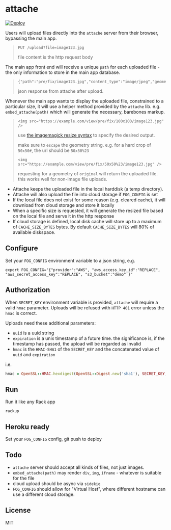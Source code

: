 # attache

[![Deploy](https://www.herokucdn.com/deploy/button.png)](https://heroku.com/deploy)

Users will upload files directly into the `attache` server from their browser, bypassing the main app.

> ```
> PUT /upload?file=image123.jpg
> ```
> file content is the http request body

The main app front end will receive a unique `path` for each uploaded file - the only information to store in the main app database.

> ```
> {"path":"pre/fix/image123.jpg","content_type":"image/jpeg","geometry":"1920x1080"}
> ```
> json response from attache after upload.

Whenever the main app wants to display the uploaded file, constrained to a particular size, it will use a helper method provided by the `attache` lib. e.g. `embed_attache(path)` which will generate the necessary, barebones markup.

> ```
> <img src="https://example.com/view/pre/fix/100x100/image123.jpg" />
> ```
> use [the imagemagick resize syntax](http://www.imagemagick.org/Usage/resize/) to specify the desired output.
>
> make sure to `escape` the geometry string.
> e.g. for a hard crop of `50x50#`, the url should be `50x50%23`
>
> ```
> <img src="https://example.com/view/pre/fix/50x50%23/image123.jpg" />
> ```
> requesting for a geometry of `original` will return the uploaded file. this works well for non-image file uploads.

* Attache keeps the uploaded file in the local harddisk (a temp directory).
* Attache will also upload the file into cloud storage if `FOG_CONFIG` is set
* If the local file does not exist for some reason (e.g. cleared cache), it will download from cloud storage and store it locally
* When a specific size is requested, it will generate the resized file based on the local file and serve it in the http response
* If cloud storage is defined, local disk cache will store up to a maximum of `CACHE_SIZE_BYTES` bytes. By default `CACHE_SIZE_BYTES` will 80% of available diskspace.

## Configure

Set your `FOG_CONFIG` environment variable to a json string, e.g.

```
export FOG_CONFIG='{"provider":"AWS", "aws_access_key_id":"REPLACE", "aws_secret_access_key":"REPLACE", "s3_bucket":"demo" }'
```

## Authorization

When `SECRET_KEY` environment variable is provided, `attache` will require a valid `hmac` parameter. Uploads will be refused with `HTTP 401` error unless the `hmac` is correct.

Uploads need these additional parameters:

* `uuid` is a uuid string
* `expiration` is a unix timestamp of a future time. the significance is, if the timestamp has passed, the upload will be regarded as invalid
* `hmac` is the `HMAC-SHA1` of the `SECRET_KEY` and the concatenated value of `uuid` and `expiration`

i.e.

``` ruby
hmac = OpenSSL::HMAC.hexdigest(OpenSSL::Digest.new('sha1'), SECRET_KEY, uuid + expiration)
```

## Run

Run it like any Rack app

```
rackup
```

## Heroku ready

Set your `FOG_CONFIG` config, git push to deploy

## Todo

* `attache` server should accept all kinds of files, not just images.
* `embed_attache(path)` may render `div`, `img`, `iframe` - whatever is suitable for the file
* cloud upload should be async via `sidekiq`
* `FOG_CONFIG` should allow for "Virtual Host", where different hostname can use a different cloud storage.

## License

MIT
